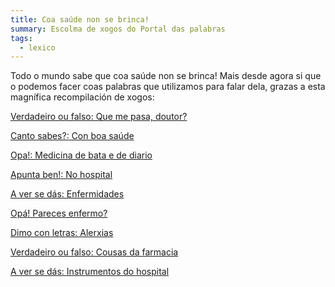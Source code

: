 ```yaml
---
title: Coa saúde non se brinca!
summary: Escolma de xogos do Portal das palabras
tags:
  - lexico
---
```

Todo o mundo sabe que coa saúde non se brinca! Mais desde agora si que o podemos facer coas palabras que utilizamos para falar dela, grazas a esta magnífica recompilación de xogos:

[Verdadeiro ou falso: Que me pasa,
doutor?](https://portaldaspalabras.gal/xogo/que-me-pasa-doutor/)

[Canto sabes?: Con boa saúde](https://portaldaspalabras.gal/xogo/con-boa-saude/)

[Opa!: Medicina de bata e de diario](https://portaldaspalabras.gal/xogo/medicina-de-bata-e-de-diario/)

[Apunta ben!: No hospital](https://portaldaspalabras.gal/xogo/no-hospital/)

[A ver se dás: Enfermidades](https://portaldaspalabras.gal/xogo/enfermidades/)

[Opá! Pareces enfermo?](https://portaldaspalabras.gal/xogo/pareces-enfermo/)

[Dimo con letras: Alerxias](https://portaldaspalabras.gal/xogo/alerxias/)

[Verdadeiro ou falso: Cousas da farmacia](https://portaldaspalabras.gal/xogo/cousas-da-farmacia/)

[A ver se dás: Instrumentos do hospital](https://portaldaspalabras.gal/xogo/instrumentos-do-hospital/)